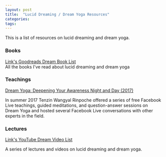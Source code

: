```yaml
---
layout: post
title:  "Lucid Dreaming / Dream Yoga Resources"
categories: 
tags:
---
```


This is a list of resources on lucid dreaming and dream yoga.

<h3>Books</h3>

[Link's Goodreads Dream Book List](https://www.goodreads.com/review/list/95737422-link-daniel?ref=nav_mybooks&shelf=dreams)
<br>
All the books I've read about lucid dreaming and dream yoga

<h3>Teachings</h3>

[Dream Yoga: Deepening Your Awareness Night and Day (2017)](https://cybersangha.net/dream-yoga-deepening-your-awareness-night-and-day-teaching-series/)

In summer 2017 Tenzin Wangyal Rinpoche offered a series of free Facebook Live teachings, guided meditations, and question-answer sessions on Dream Yoga and hosted several Facebook Live conversations with other experts in the field.

<h3>Lectures</h3>

[Link's YouTube Dream Video List](https://www.youtube.com/playlist?list=PL3IOQtA2di8PQNdPo2_FVaBlhVkb5PUXM)

A series of lectures and videos on lucid dreaming and dream yoga.


